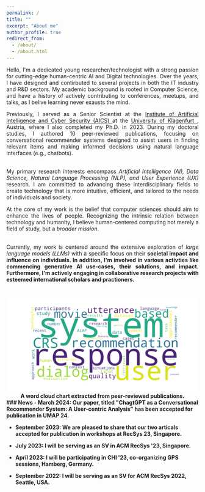 ```yaml
---
permalink: /
title: ""
excerpt: "About me"
author_profile: true
redirect_from: 
  - /about/
  - /about.html
---
```


<div style="text-align: justify"> 
Hello, I'm a dedicated young researcher/technologist with a strong passion for cutting-edge human-centric AI and Digital technologies. 
Over the years, I have designed and contirbuted to several projects in both the IT industry and R&D sectors.
My academic background is rooted in Computer Science, and have a history of actively contributing to conferences, meetups, and talks, as I belive learning never exausts the mind. <br>

Previously, I served as a Senior Scientist at the <a href="https://www.aau.at/en/aics/"> Institute of Artificial Intelligence 
and Cyber Security (AICS) </a>
at the <a href="https://www.aau.at/en/"> University of Klagenfurt </a>, Austria, where I also completed my Ph.D. in 2023. During my doctoral studies, 
I authored 10 peer-reviewed publications, focusing on conversational recommender systems designed to assist users 
in finding relevant items and making informed decisions using natural language interfaces (e.g., chatbots). <br> <br>


My primary research interests encompass <i>Artificial Intelligence (AI), Data Science, Natural Language Processing (NLP), 
and User Experience (UX)</i> research. I am committed to advancing these interdisciplinary fields 
to create technology that is more intuitive, efficient, and tailored to the needs of individuals and society. <br>


At the core of my work is the belief that computer sciences should aim to enhance the lives of people. 
Recognizing the intrinsic relation between technology and humanity, I believe human-centered computing not merely 
a field of study, but a <i>broader mission</i>. <br> <br>


Currently, my work is centered around the extensive exploration of <i>large language models (LLMs)</i> 
with a specific focus on their <b> societal impact <b/> and <b> influence on individuals</b>.  In addition, I'm involved in various activties like commencing generative AI use-cases, their solutions, and impact.
Furthermore, I'm actively engaging in collaborative research projects with 
esteemed international scholars and practioners. <br> <br>



</div>

<div style="text-align: center;">
         <img src="./images/cloud-1.png" alt="word cloud chart extracted from peer-reviewed publications.">
		 <label> A word cloud chart extracted from peer-reviewed publications.</label>
</div>
### News
- March 2024: Our paper, titled "ChagtGPT as a Conversational Recommender System: A User-centric Analysis" has been accepted for publication in UMAP 24.

- September 2023: We are pleased to share that our two articals accepted for publication in workshops at RecSys 23, Singapore.

- July 2023: I will be serving as an SV in ACM RecSys '23, Singapore.

- April 2023: I will be participating in CHI '23, co-organizing GPS sessions, Hamberg, Germany.

- September 2022: I will be serving as an SV for ACM RecSys 2022, Seattle, USA.


